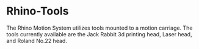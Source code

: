 
# Rhino-Tools
The Rhino Motion System utilizes tools mounted to a motion carriage.  The tools currently available are the Jack Rabbit 3d printing head, Laser head, and Roland No.22 head.





